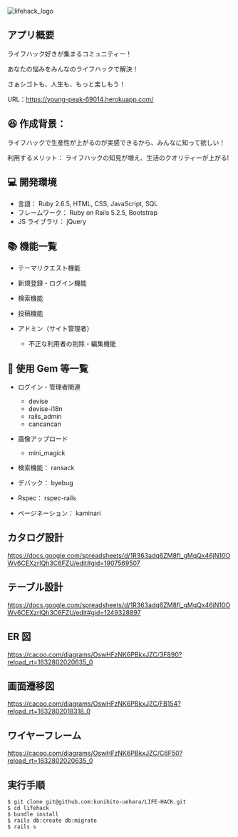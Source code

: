 ![lifehack_logo](https://user-images.githubusercontent.com/82615825/134606612-849ce256-d5eb-4b36-97e5-f614b9c96581.png)


## アプリ概要
ライフハック好きが集まるコミュニティー！

あなたの悩みをみんなのライフハックで解決！

さぁシゴトも、人生も、もっと楽しもう！

URL：https://young-peak-69014.herokuapp.com/



## 😆 作成背景：

ライフハックで生産性が上がるのが実感できるから、みんなに知って欲しい！

利用するメリット：
ライフハックの知見が増え、生活のクオリティーが上がる!

## 💻 開発環境

- 言語： Ruby 2.6.5, HTML, CSS, JavaScript, SQL
- フレームワーク： Ruby on Rails 5.2.5, Bootstrap
- JS ライブラリ： jQuery

## 📚 機能一覧

- テーマリクエスト機能
- 新規登録・ログイン機能
- 検索機能
- 投稿機能

- アドミン（サイト管理者）
  - 不正な利用者の削除・編集機能

## 📝 使用 Gem 等一覧

- ログイン・管理者関連
  - devise
  - devise-i18n
  - rails_admin
  - cancancan
- 画像アップロード

  - mini_magick

- 検索機能： ransack
- デバック： byebug
- Rspec： rspec-rails
- ページネーション： kaminari

## カタログ設計

https://docs.google.com/spreadsheets/d/1R363adq6ZM8fI_gMqQx46jN10OWv6CEXzrlQh3C6FZU/edit#gid=1907569507

## テーブル設計

https://docs.google.com/spreadsheets/d/1R363adq6ZM8fI_gMqQx46jN10OWv6CEXzrlQh3C6FZU/edit#gid=1249328897

## ER 図

https://cacoo.com/diagrams/OswHFzNK6PBkxJZC/3F890?reload_rt=1632802020635_0

## 画面遷移図

https://cacoo.com/diagrams/OswHFzNK6PBkxJZC/FB154?reload_rt=1632802018318_0

## ワイヤーフレーム

https://cacoo.com/diagrams/OswHFzNK6PBkxJZC/C6F50?reload_rt=1632802020635_0

## 実行手順

```
$ git clone git@github.com:kunihito-uehara/LIFE-HACK.git
$ cd lifehack
$ bundle install
$ rails db:create db:migrate
$ rails s
```

